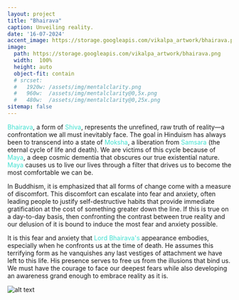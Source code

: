 ```yaml
---
layout: project
title: "Bhairava"
caption: Unveiling reality.
date: '16-07-2024'
accent_image: https://storage.googleapis.com/vikalpa_artwork/bhairava.png  
image: 
  path: https://storage.googleapis.com/vikalpa_artwork/bhairava.png
  width:  100%
  height: auto
  object-fit: contain
  # srcset: 
  #   1920w: /assets/img/mentalclarity.png
  #   960w:  /assets/img/mentalclarity@0,5x.png
  #   480w:  /assets/img/mentalclarity@0,25x.png
sitemap: false
---
```


<span style="color:turquoise">Bhairava</span>, a form of <span style="color:turquoise">Shiva</span>, represents the unrefined, raw truth of reality—a confrontation we all must inevitably face. The goal in Hinduism has always been to transcend into a state of <span style="color:turquoise">Moksha</span>, a liberation from <span style="color:turquoise">Samsara</span> (the eternal cycle of life and death). We are victims of this cycle because of <span style="color:turquoise">Maya</span>, a deep cosmic dementia that obscures our true existential nature. <span style="color:turquoise">Maya</span> causes us to live our lives through a filter that drives us to become the most comfortable we can be.

In Buddhism, it is emphasized that all forms of change come with a measure of discomfort. This discomfort can escalate into fear and anxiety, often leading people to justify self-destructive habits that provide immediate gratification at the cost of something greater down the line. If this is true on a day-to-day basis, then confronting the contrast between true reality and our delusion of it is bound to induce the most fear and anxiety possible. 

It is this fear and anxiety that <span style="color:turquoise">Lord Bhairava's</span> appearance embodies, especially when he confronts us at the time of death. He assumes this terrifying form as he vanquishes any last vestiges of attachment we have left to this life. His presence serves to free us from the illusions that bind us. We must have the courage to face our deepest fears while also developing an awareness grand enough to embrace reality as it is.


![alt text](https://storage.googleapis.com/vikalpa_artwork/bhairava.png)